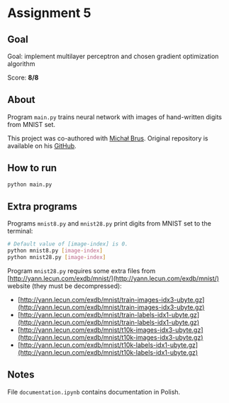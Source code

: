 # Assignment 5

## Goal

Goal: implement multilayer perceptron and chosen gradient optimization algorithm

Score: **8/8**

## About

Program `main.py` trains neural network with images of hand-written digits from MNIST set.

This project was co-authored with [Michał Brus](https://github.com/brusmichal). Original repository is available on his [GitHub](https://github.com/brusmichal/neural_network).

## How to run

```bash
python main.py
```

## Extra programs

Programs `mnist8.py` and `mnist28.py` print digits from MNIST set to the terminal:

```bash
# Default value of [image-index] is 0.
python mnist8.py [image-index]
python mnist28.py [image-index]
```

Program `mnist28.py` requires some extra files from [http://yann.lecun.com/exdb/mnist/](http://yann.lecun.com/exdb/mnist/) website (they must be decompressed):

* [http://yann.lecun.com/exdb/mnist/train-images-idx3-ubyte.gz](http://yann.lecun.com/exdb/mnist/train-images-idx3-ubyte.gz)
* [http://yann.lecun.com/exdb/mnist/train-labels-idx1-ubyte.gz](http://yann.lecun.com/exdb/mnist/train-labels-idx1-ubyte.gz)
* [http://yann.lecun.com/exdb/mnist/t10k-images-idx3-ubyte.gz](http://yann.lecun.com/exdb/mnist/t10k-images-idx3-ubyte.gz)
* [http://yann.lecun.com/exdb/mnist/t10k-labels-idx1-ubyte.gz](http://yann.lecun.com/exdb/mnist/t10k-labels-idx1-ubyte.gz)

## Notes

File `documentation.ipynb` contains documentation in Polish.

